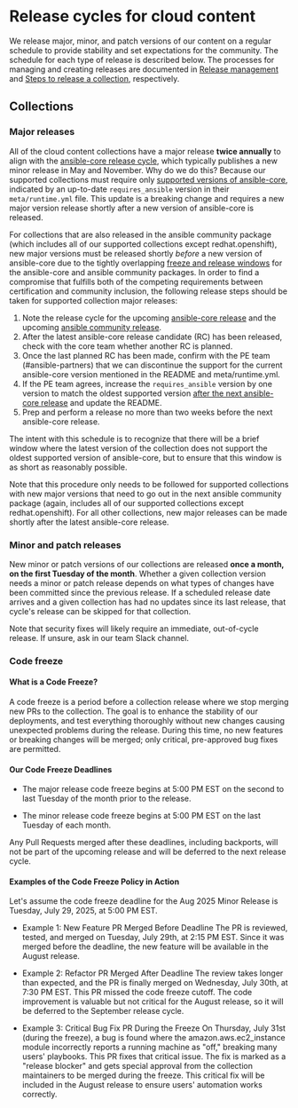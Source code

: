 # Release cycles for cloud content

We release major, minor, and patch versions of our content on a regular schedule to provide stability and set expectations for the community. The schedule for each type of release is described below. The processes for managing and creating releases are documented in [Release management](./release_management.md) and [Steps to release a collection](./release_collections.md), respectively.

## Collections

### Major releases

All of the cloud content collections have a major release **twice annually** to align with the [ansible-core release cycle](https://docs.ansible.com/ansible/latest/roadmap/ansible_core_roadmap_index.html), which typically publishes a new minor release in May and November. Why do we do this? Because our supported collections must require only [supported versions of ansible-core](https://docs.ansible.com/ansible/latest/reference_appendices/release_and_maintenance.html#ansible-core-support-matrix), indicated by an up-to-date `requires_ansible` version in their `meta/runtime.yml` file. This update is a breaking change and requires a new major version release shortly after a new version of ansible-core is released.

For collections that are also released in the ansible community package (which includes all of our supported collections except redhat.openshift), new major versions must be released shortly *before* a new version of ansible-core due to the tightly overlapping [freeze and release windows](https://docs.ansible.com/ansible/latest/reference_appendices/release_and_maintenance.html#release-cycle-overview) for the ansible-core and ansible community packages. In order to find a compromise that fulfills both of the competing requirements between certification and community inclusion, the following release steps should be taken for supported collection major releases:

1. Note the release cycle for the upcoming [ansible-core release](https://docs.ansible.com/ansible/latest/roadmap/ansible_core_roadmap_index.html) and the upcoming [ansible community release](https://docs.ansible.com/ansible/latest/roadmap/ansible_roadmap_index.html).
2. After the latest ansible-core release candidate (RC) has been released, check with the core team whether another RC is planned.
3. Once the last planned RC has been made, confirm with the PE team (#ansible-partners) that we can discontinue the support for the current ansible-core version mentioned in the README and meta/runtime.yml.
4. If the PE team agrees, increase the `requires_ansible` version by one version to match the oldest supported version [after the next ansible-core release](https://docs.ansible.com/ansible/latest/reference_appendices/release_and_maintenance.html#ansible-core-support-matrix) and update the README.
5. Prep and perform a release no more than two weeks before the next ansible-core release.

The intent with this schedule is to recognize that there will be a brief window where the latest version of the collection does not support the oldest supported version of ansible-core, but to ensure that this window is as short as reasonably possible.

Note that this procedure only needs to be followed for supported collections with new major versions that need to go out in the next ansible community package (again, includes all of our supported collections except redhat.openshift). For all other collections, new major releases can be made shortly after the latest ansible-core release.

### Minor and patch releases

New minor or patch versions of our collections are released **once a month, on the first Tuesday of the month**. Whether a given collection version needs a minor or patch release depends on what types of changes have been committed since the previous release. If a scheduled release date arrives and a given collection has had no updates since its last release, that cycle's release can be skipped for that collection.

Note that security fixes will likely require an immediate, out-of-cycle release. If unsure, ask in our team Slack channel.

### Code freeze

#### What is a Code Freeze?
A code freeze is a period before a collection release where we stop merging new PRs to the collection. The goal is to enhance the stability of our deployments, and test everything thoroughly without new changes causing unexpected problems during the release. During this time, no new features or breaking changes will be merged; only critical, pre-approved bug fixes are permitted.

#### Our Code Freeze Deadlines

* The major release code freeze begins at 5:00 PM EST on the second to last Tuesday of the month prior to the release.

* The minor release code freeze begins at 5:00 PM EST on the last Tuesday of each month.

Any Pull Requests merged after these deadlines, including backports, will not be part of the upcoming release and will be deferred to the next release cycle.

#### Examples of the Code Freeze Policy in Action

Let's assume the code freeze deadline for the Aug 2025 Minor Release is Tuesday, July 29, 2025, at 5:00 PM EST.

* Example 1: New Feature PR Merged Before Deadline
  The PR is reviewed, tested, and merged on Tuesday, July 29th, at 2:15 PM EST.
  Since it was merged before the deadline, the new feature will be available in the August release.

* Example 2: Refactor PR Merged After Deadline
  The review takes longer than expected, and the PR is finally merged on Wednesday, July 30th, at 7:30 PM EST.
  This PR missed the code freeze cutoff. The code improvement is valuable but not critical for the August release, so it will be deferred to the September release cycle.

* Example 3: Critical Bug Fix PR During the Freeze
  On Thursday, July 31st (during the freeze), a bug is found where the amazon.aws.ec2_instance module incorrectly reports a running machine as "off," breaking many users' playbooks. This PR fixes that critical issue. The fix is marked as a "release blocker" and gets special approval from the collection maintainers to be merged during the freeze.
  This critical fix will be included in the August release to ensure users' automation works correctly.

